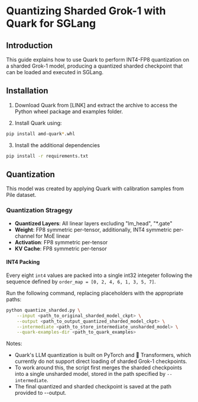 # Quantizing Sharded Grok-1 with Quark for SGLang

## Introduction

This guide explains how to use Quark to perform INT4-FP8 quantization on a sharded Grok-1 model, producing a quantized sharded checkpoint that can be loaded and executed in SGLang.

## Installation

1. Download Quark from [LINK] and extract the archive to access the Python wheel package and examples folder.

2. Install Quark using:
```bash
pip install amd-quark*.whl
```

3. Install the additional dependencies
```bash
pip install -r requirements.txt
```

## Quantization

This model was created by applying Quark with calibration samples from Pile dataset.

### Quantization Stragegy
- **Quantized Layers**: All linear layers excluding "lm_head", "*.gate"
- **Weight**: FP8 symmetric per-tensor, additionally, INT4 symmetric per-channel for MoE linear
- **Activation**: FP8 symmetric per-tensor
- **KV Cache**: FP8 symmetric per-tensor

#### INT4 Packing
Every eight `int4` values are packed into a single int32 integeter following the sequence defined by `order_map = [0, 2, 4, 6, 1, 3, 5, 7]`.

Run the following command, replacing placeholders with the appropriate paths:

```bash
python quantize_sharded.py \
    --input <path_to_original_sharded_model_ckpt> \
    --output <path_to_output_quantized_sharded_model_ckpt> \
    --intermediate <path_to_store_intermediate_unsharded_model> \
    --quark-examples-dir <path_to_quark_examples>
```

Notes:
- Quark's LLM quantization is built on PyTorch and 🤗 Transformers, which currently do not support direct loading of sharded Grok-1 checkpoints.
- To work around this, the script first merges the sharded checkpoints into a single unsharded model, stored in the path specified by `--intermediate`.
- The final quantized and sharded checkpoint is saved at the path provided to --output.

